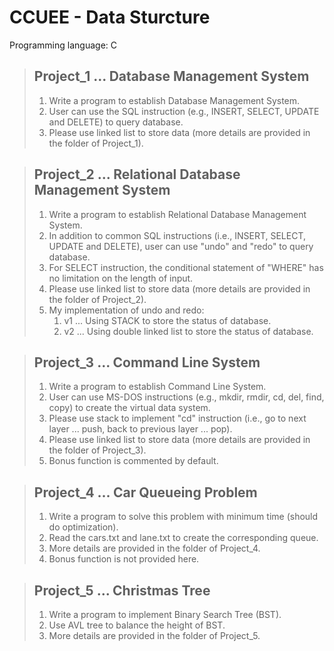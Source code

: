 ﻿# CCUEE - Data Sturcture
 Programming language: C
 
> ## Project_1 ... Database Management System
> 1. Write a program to establish Database Management System.
> 2. User can use the SQL instruction (e.g., INSERT, SELECT, UPDATE and DELETE) to query database.
> 3. Please use linked list to store data (more details are provided in the folder of Project_1).

> ## Project_2 ... Relational Database Management System
> 1. Write a program to establish Relational Database Management System.
> 2. In addition to common SQL instructions (i.e., INSERT, SELECT, UPDATE and DELETE), user can use "undo" and "redo" to query database.
> 3. For SELECT instruction, the conditional statement of "WHERE" has no limitation on the length of input.
> 4. Please use linked list to store data (more details are provided in the folder of Project_2).
> 5. My implementation of undo and redo:
>     1) v1 ... Using STACK to store the status of database.
>     2) v2 ... Using double linked list to store the status of database.

> ## Project_3 ... Command Line System
> 1. Write a program to establish Command Line System.
> 2. User can use MS-DOS instructions (e.g., mkdir, rmdir, cd, del, find, copy) to create the virtual data system.
> 3. Please use stack to implement "cd" instruction (i.e., go to next layer ... push, back to previous layer ... pop).
> 4. Please use linked list to store data (more details are provided in the folder of Project_3).
> 5. Bonus function is commented by default.

> ## Project_4 ... Car Queueing Problem
> 1. Write a program to solve this problem with minimum time (should do optimization).
> 2. Read the cars.txt and lane.txt to create the corresponding queue.
> 3. More details are provided in the folder of Project_4.
> 4. Bonus function is not provided here.

> ## Project_5 ... Christmas Tree
> 1. Write a program to implement Binary Search Tree (BST).
> 2. Use AVL tree to balance the height of BST.
> 3. More details are provided in the folder of Project_5.

